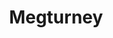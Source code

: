---
title: Megturney
crosslinks:
- FlashTV
- JizzedToThis
- kappa
- Whatcouldgowrong
- roosterteeth
- cleavesdropping
- MegsChair
- DarshelleCosplay
- livven
- SUBNAME
- Breadit
- areolapeaks
---